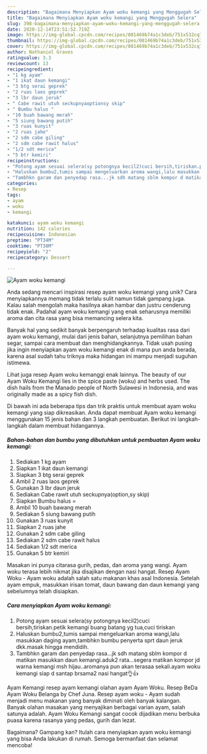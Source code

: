 ```yaml
---
description: "Bagaimana Menyiapkan Ayam woku kemangi yang Menggugah Selera"
title: "Bagaimana Menyiapkan Ayam woku kemangi yang Menggugah Selera"
slug: 398-bagaimana-menyiapkan-ayam-woku-kemangi-yang-menggugah-selera
date: 2020-12-14T23:51:52.719Z
image: https://img-global.cpcdn.com/recipes/081469b74a1c3deb/751x532cq70/ayam-woku-kemangi-foto-resep-utama.jpg
thumbnail: https://img-global.cpcdn.com/recipes/081469b74a1c3deb/751x532cq70/ayam-woku-kemangi-foto-resep-utama.jpg
cover: https://img-global.cpcdn.com/recipes/081469b74a1c3deb/751x532cq70/ayam-woku-kemangi-foto-resep-utama.jpg
author: Nathaniel Graves
ratingvalue: 3.3
reviewcount: 13
recipeingredient:
- "1 kg ayam"
- "1 ikat daun kemangi"
- "3 btg serai geprek"
- "2 ruas laos geprek"
- "3 lbr daun jeruk"
- " Cabe rawit utuh seckupnyaoptionsy skip"
- " Bumbu halus "
- "10 buah bawang merah"
- "5 siung bawang putih"
- "3 ruas kunyit"
- "2 ruas jahe"
- "2 sdm cabe giling"
- "2 sdm cabe rawit halus"
- "1/2 sdt merica"
- "5 btr kemiri"
recipeinstructions:
- "Potong ayam sesuai selera(sy potongnya kecil2)cuci bersih,tiriskan.petik kemangi buang batang yg tua,cuci tiriskan"
- "Haluskan bumbu2,tumis sampai mengeluarkan aroma wangi,lalu masukkan daging ayam,tambhkn bumbu penyerta sprt daun jeruk dkk.masak hingga mendidih."
- "Tambhkn garam dan penyedap rasa...jk sdh matang sblm kompor d matikan masukkan daun kemangi.aduk2 rata...segera matikan kompor jd warna kemangi msh hijau..aromanya pun akan terasaa sekali.ayam woku kemangi siap d santap brsama2 nasi hangat👌👍"
categories:
- Resep
tags:
- ayam
- woku
- kemangi

katakunci: ayam woku kemangi 
nutrition: 142 calories
recipecuisine: Indonesian
preptime: "PT34M"
cooktime: "PT30M"
recipeyield: "2"
recipecategory: Dessert

---
```



![Ayam woku kemangi](https://img-global.cpcdn.com/recipes/081469b74a1c3deb/751x532cq70/ayam-woku-kemangi-foto-resep-utama.jpg)

Anda sedang mencari inspirasi resep ayam woku kemangi yang unik? Cara menyiapkannya memang tidak terlalu sulit namun tidak gampang juga. Kalau salah mengolah maka hasilnya akan hambar dan justru cenderung tidak enak. Padahal ayam woku kemangi yang enak seharusnya memiliki aroma dan cita rasa yang bisa memancing selera kita.

Banyak hal yang sedikit banyak berpengaruh terhadap kualitas rasa dari ayam woku kemangi, mulai dari jenis bahan, selanjutnya pemilihan bahan segar, sampai cara membuat dan menghidangkannya. Tidak usah pusing jika ingin menyiapkan ayam woku kemangi enak di mana pun anda berada, karena asal sudah tahu triknya maka hidangan ini mampu menjadi suguhan istimewa.

Lihat juga resep Ayam woku kemanggi enak lainnya. The beauty of our Ayam Woku Kemangi lies in the spice paste (woku) and herbs used. The dish hails from the Manado people of North Sulawesi in Indonesia, and was originally made as a spicy fish dish.


Di bawah ini ada beberapa tips dan trik praktis untuk membuat ayam woku kemangi yang siap dikreasikan. Anda dapat membuat Ayam woku kemangi menggunakan 15 jenis bahan dan 3 langkah pembuatan. Berikut ini langkah-langkah dalam membuat hidangannya.

<!--inarticleads1-->

##### Bahan-bahan dan bumbu yang dibutuhkan untuk pembuatan Ayam woku kemangi:

1. Sediakan 1 kg ayam
1. Siapkan 1 ikat daun kemangi
1. Siapkan 3 btg serai geprek
1. Ambil 2 ruas laos geprek
1. Gunakan 3 lbr daun jeruk
1. Sediakan  Cabe rawit utuh seckupnya(option,sy skip)
1. Siapkan  Bumbu halus =
1. Ambil 10 buah bawang merah
1. Sediakan 5 siung bawang putih
1. Gunakan 3 ruas kunyit
1. Siapkan 2 ruas jahe
1. Gunakan 2 sdm cabe giling
1. Sediakan 2 sdm cabe rawit halus
1. Sediakan 1/2 sdt merica
1. Gunakan 5 btr kemiri


Masakan ini punya citarasa gurih, pedas, dan aroma yang wangi. Ayam woku terasa lebih nikmat jika disajikan dengan nasi hangat. Resep Ayam Woku - Ayam woku adalah salah satu makanan khas asal Indonesia. Setelah ayam empuk, masukkan irisan tomat, daun bawang dan daun kemangi yang sebelumnya telah disiapkan. 

<!--inarticleads2-->

##### Cara menyiapkan Ayam woku kemangi:

1. Potong ayam sesuai selera(sy potongnya kecil2)cuci bersih,tiriskan.petik kemangi buang batang yg tua,cuci tiriskan
1. Haluskan bumbu2,tumis sampai mengeluarkan aroma wangi,lalu masukkan daging ayam,tambhkn bumbu penyerta sprt daun jeruk dkk.masak hingga mendidih.
1. Tambhkn garam dan penyedap rasa...jk sdh matang sblm kompor d matikan masukkan daun kemangi.aduk2 rata...segera matikan kompor jd warna kemangi msh hijau..aromanya pun akan terasaa sekali.ayam woku kemangi siap d santap brsama2 nasi hangat👌👍


Ayam Kemangi resep ayam kemangi olahan ayam Ayam Woku. Resep BeDa Ayam Woku Belanga by Chef Juna. Resep ayam woku - Ayam sudah menjadi menu makanan yang banyak diminati oleh banyak kalangan. Banyak olahan masakan yang menyajikan berbagai varian ayam, salah satunya adalah. Ayam Woku Kemangi sangat cocok dijadikan menu berbuka puasa karena rasanya yang pedas, gurih dan lezat. 

Bagaimana? Gampang kan? Itulah cara menyiapkan ayam woku kemangi yang bisa Anda lakukan di rumah. Semoga bermanfaat dan selamat mencoba!
